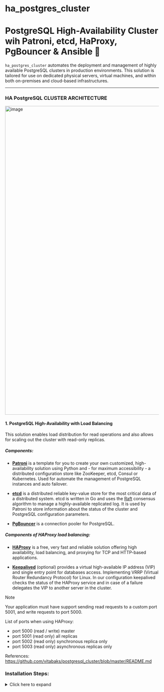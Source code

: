 # ha_postgres_cluster

# PostgreSQL High-Availability Cluster wih Patroni, etcd, HaProxy, PgBouncer & Ansible :elephant: 


`ha_postgres_cluster` automates the deployment and management of highly available PostgreSQL clusters in production environments. This solution is tailored for use on dedicated physical servers, virtual machines, and within both on-premises and cloud-based infrastructures.

---

### HA PostgreSQL CLUSTER ARCHITECTURE


<img width="1010" alt="image" src="https://github.com/user-attachments/assets/39f55240-4063-41bd-a273-006697a0f73e">



#### 1. PostgreSQL High-Availability with Load Balancing

This solution enables load distribution for read operations and also allows for scaling out the cluster with read-only replicas. 

##### Components:

- [**Patroni**](https://github.com/zalando/patroni) is a template for you to create your own customized, high-availability solution using Python and - for maximum accessibility - a distributed configuration store like ZooKeeper, etcd, Consul or Kubernetes. Used for automate the management of PostgreSQL instances and auto failover.

- [**etcd**](https://github.com/etcd-io/etcd) is a distributed reliable key-value store for the most critical data of a distributed system. etcd is written in Go and uses the [Raft](https://raft.github.io/) consensus algorithm to manage a highly-available replicated log. It is used by Patroni to store information about the status of the cluster and PostgreSQL configuration parameters.

- [**PgBouncer**](https://pgbouncer.github.io/features.html) is a connection pooler for PostgreSQL.

##### Components of HAProxy load balancing:

- [**HAProxy**](http://www.haproxy.org/) is a free, very fast and reliable solution offering high availability, load balancing, and proxying for TCP and HTTP-based applications. 

- [**Keepalived**](https://github.com/acassen/keepalived)  (optional) provides a virtual high-available IP address (VIP) and single entry point for databases access.
Implementing VRRP (Virtual Router Redundancy Protocol) for Linux. In our configuration keepalived checks the status of the HAProxy service and in case of a failure delegates the VIP to another server in the cluster.

> [!NOTE]
> Your application must have support sending read requests to a custom port 5001, and write requests to port 5000.

List of ports when using HAProxy:
- port 5000 (read / write) master
- port 5001 (read only) all replicas
- port 5002 (read only) synchronous replica only
- port 5003 (read only) asynchronous replicas only


References: https://github.com/vitabaks/postgresql_cluster/blob/master/README.md


### Installation Steps:

<details><summary>Click here to expand</summary><p>

0. [Install Ansible](https://docs.ansible.com/ansible/latest/installation_guide/intro_installation.html) on one control node (which could easily be a laptop)

```
sudo apt update && sudo apt install -y python3-pip sshpass git
pip3 install ansible
```

1. Download or clone this repository

```
git clone https://github.com/mhmt1420/ha_postgres_cluster.git
```

2. Go to the directory


3. Install depedencies on the Ansible control node

```
 # Update system packages
sudo apt update && sudo apt upgrade -y

# Install Python3 and Pip
sudo apt install -y python3 python3-pip

# Install Ansible
sudo apt install -y ansible

# Install required Python libraries
pip3 install psycopg2-binary netaddr jinja2 pyyaml requests

```

4. Edit the inventory file based on your environment!

Specify (non-public) IP addresses and connection settings such as (`ansible_user`) etc. for your environment

5. Edit the variable file main.yml

6. Try to connect to hosts from ansible server

7. Run playbooks in-order as below:

```
ansible-playbook -i inventory.yaml main.yml -kK
```

```
ansible-playbook -i inventory-etcd.yml configure-etcd.yml -kK
```

```
ansible-playbook -i inventory-haproxy.yml haproxy-conf.yml -kK
```

```
ansible-playbook -i inventory-keepalived.yml keepalived-conf.yml -kK
```

```
ansible-playbook -i inventory-haproxy.yml keepalived-conf.yml -kK
```

```
ansible-playbook -i inventory.yaml pgbouncer-conf.yml -kK
```




> **Note**  
> If there are missing `sudo` passwords in Ansible, try using the options `-kK`. It will prompt for passwords.  
> - `-k` (`--ask-pass`): Ask for connection password.  
> - `-K` (`--ask-become-pass`): Ask for privilege escalation password.  
> Additionally, the `sshpass` program must be installed.


